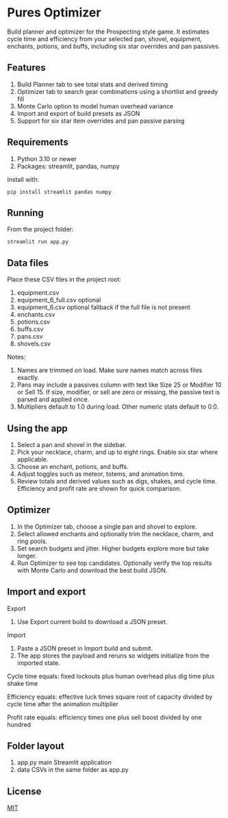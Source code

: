 # Pures Optimizer

Build planner and optimizer for the Prospecting style game. It estimates cycle time and efficiency from your selected pan, shovel, equipment, enchants, potions, and buffs, including six star overrides and pan passives.

## Features

1. Build Planner tab to see total stats and derived timing
2. Optimizer tab to search gear combinations using a shortlist and greedy fill
3. Monte Carlo option to model human overhead variance
4. Import and export of build presets as JSON
5. Support for six star item overrides and pan passive parsing

## Requirements

1. Python 3.10 or newer
2. Packages: streamlit, pandas, numpy

Install with:
```
pip install streamlit pandas numpy
```

## Running

From the project folder:
```
streamlit run app.py
```

## Data files

Place these CSV files in the project root:

1. equipment.csv
2. equipment_6_full.csv optional
3. equipment_6.csv optional fallback if the full file is not present
4. enchants.csv
5. potions.csv
6. buffs.csv
7. pans.csv
8. shovels.csv

Notes:

1. Names are trimmed on load. Make sure names match across files exactly.
2. Pans may include a passives column with text like Size 25 or Modifier 10 or Sell 15. If size, modifier, or sell are zero or missing, the passive text is parsed and applied once.
3. Multipliers default to 1.0 during load. Other numeric stats default to 0.0.

## Using the app

1. Select a pan and shovel in the sidebar.
2. Pick your necklace, charm, and up to eight rings. Enable six star where applicable.
3. Choose an enchant, potions, and buffs.
4. Adjust toggles such as meteor, totems, and animation time.
5. Review totals and derived values such as digs, shakes, and cycle time. Efficiency and profit rate are shown for quick comparison.

## Optimizer

1. In the Optimizer tab, choose a single pan and shovel to explore.
2. Select allowed enchants and optionally trim the necklace, charm, and ring pools.
3. Set search budgets and jitter. Higher budgets explore more but take longer.
4. Run Optimizer to see top candidates. Optionally verify the top results with Monte Carlo and download the best build JSON.

## Import and export

Export

1. Use Export current build to download a JSON preset.

Import

1. Paste a JSON preset in Import build and submit.
2. The app stores the payload and reruns so widgets initialize from the imported state.


Cycle time equals:
fixed lockouts plus human overhead plus dig time plus shake time

Efficiency equals:
effective luck times square root of capacity divided by cycle time after the animation multiplier

Profit rate equals:
efficiency times one plus sell boost divided by one hundred

## Folder layout

1. app.py main Streamlit application
2. data CSVs in the same folder as app.py

## License
[MIT](https://raw.githubusercontent.com/PureIsntHere/prospecting_build_planner/refs/heads/main/LICENSE)

